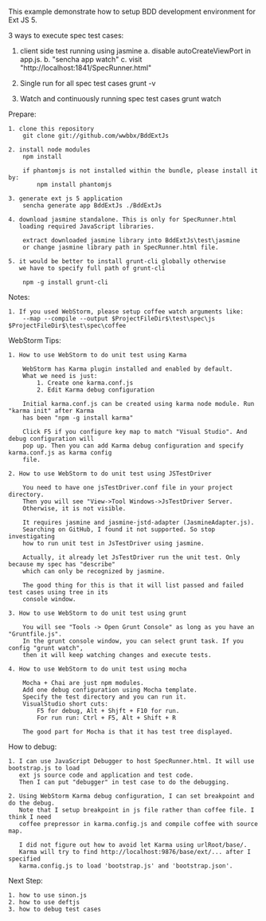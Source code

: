 This example demonstrate how to setup BDD development environment for Ext JS 5.


3 ways to execute spec test cases: 

1. client side test running using jasmine
    a. disable autoCreateViewPort in app.js.
    b. "sencha app watch"
    c. visit "http://localhost:1841/SpecRunner.html"
    
2. Single run for all spec test cases
    grunt -v
    
3. Watch and continuously running spec test cases
    grunt watch
    
Prepare:
    
    1. clone this repository
        git clone git://github.com/wwbbx/BddExtJs
        
    2. install node modules
        npm install
        
        if phantomjs is not installed within the bundle, please install it by:
            npm install phantomjs
        
    3. generate ext js 5 application
        sencha generate app BddExtJs ./BddExtJs
        
    4. download jasmine standalone. This is only for SpecRunner.html
       loading required JavaScript libraries.
       
        extract downloaded jasmine library into BddExtJs\test\jasmine
        or change jasmine library path in SpecRunner.html file.
        
    5. it would be better to install grunt-cli globally otherwise
       we have to specify full path of grunt-cli
       
        npm -g install grunt-cli
        
Notes:

    1. If you used WebStorm, please setup coffee watch arguments like:
        --map --compile --output $ProjectFileDir$\test\spec\js $ProjectFileDir$\test\spec\coffee

WebStorm Tips:

    1. How to use WebStorm to do unit test using Karma
    
        WebStorm has Karma plugin installed and enabled by default.
        What we need is just:
            1. Create one karma.conf.js
            2. Edit Karma debug configuration
            
        Initial karma.conf.js can be created using karma node module. Run "karma init" after Karma 
        has been "npm -g install karma"
        
        Click F5 if you configure key map to match "Visual Studio". And debug configuration will
        pop up. Then you can add Karma debug configuration and specify karma.conf.js as karma config
        file.
        
    2. How to use WebStorm to do unit test using JSTestDriver
    
        You need to have one jsTestDriver.conf file in your project directory.
        Then you will see "View->Tool Windows->JsTestDriver Server.
        Otherwise, it is not visible.
        
        It requires jasmine and jasmine-jstd-adapter (JasmineAdapter.js).
        Searching on GitHub, I found it not supported. So stop investigating
        how to run unit test in JsTestDriver using jasmine.
        
        Actually, it already let JsTestDriver run the unit test. Only because my spec has "describe"
        which can only be recognized by jasmine. 
        
        The good thing for this is that it will list passed and failed test cases using tree in its
        console window.
        
    3. How to use WebStorm to do unit test using grunt
    
        You will see "Tools -> Open Grunt Console" as long as you have an "Gruntfile.js".
        In the grunt console window, you can select grunt task. If you config "grunt watch",
        then it will keep watching changes and execute tests.
        
    4. How to use WebStorm to do unit test using mocha
    
        Mocha + Chai are just npm modules. 
        Add one debug configuration using Mocha template. 
        Specify the test directory and you can run it.
        VisualStudio short cuts:
            F5 for debug, Alt + Shjft + F10 for run.
            For run run: Ctrl + F5, Alt + Shift + R
            
        The good part for Mocha is that it has test tree displayed.
        
How to debug:

    1. I can use JavaScript Debugger to host SpecRunner.html. It will use bootstrap.js to load
       ext js source code and application and test code.
       Then I can put "debugger" in test case to do the debugging.
       
    2. Using WebStorm Karma debug configuration, I can set breakpoint and do the debug.
       Note that I setup breakpoint in js file rather than coffee file. I think I need
       coffee prepressor in karma.config.js and compile coffee with source map.
       
       I did not figure out how to avoid let Karma using urlRoot/base/.
       Karma will try to find http://localhost:9876/base/ext/... after I specified 
       karma.config.js to load 'bootstrap.js' and 'bootstrap.json'.
        
Next Step:

    1. how to use sinon.js
    2. how to use deftjs
    3. how to debug test cases
    